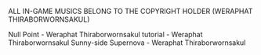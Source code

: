 ALL IN-GAME MUSICS BELONG TO THE COPYRIGHT HOLDER (WERAPHAT THIRABORWORNSAKUL)

Null Point - Weraphat Thiraborwornsakul
tutorial - Weraphat Thiraborwornsakul
Sunny-side Supernova - Weraphat Thiraborwornsakul
